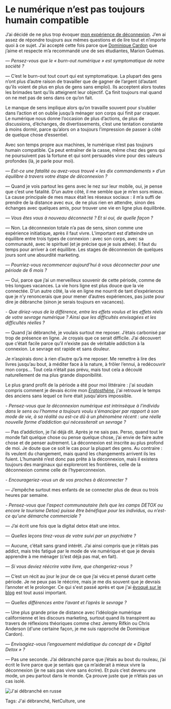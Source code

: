 # Le numérique n’est pas toujours humain compatible

J’ai décidé de ne plus trop évoquer [mon expérience de déconnexion](http://tcrouzet.com/tag/jai-debranche/). J’en ai assez de répondre toujours aux mêmes questions et de lire tout et n’importe quoi à ce sujet. J’ai accepté cette fois parce que [Dominique Cardon](https://fr.wikipedia.org/wiki/Dominique_Cardon) que j’aime et respecte m’a recommandé une de ses étudiantes, Marion Guémas.

*— Pensez-vous que le « burn-out numérique » est symptomatique de notre société ?*

— C’est le burn-out tout court qui est symptomatique. La plupart des gens n’ont plus d’autre raison de travailler que de gagner de l’argent (d’autant qu’ils voient de plus en plus de gens sans emploi). Ils acceptent alors toutes les brimades tant qu’ils atteignent leur objectif. Ça finit toujours mal quand on ne met pas de sens dans ce qu’on fait.

Le manque de sens implique alors qu’on travaille souvent pour s’oublier dans l’action et on oublie jusqu’à ménager son corps qui finit par craquer. Le numérique nous donne l’occasion de plus d’actions, de plus de discussions, d’échanges, de divertissements, c’est une tentation constante à moins dormir, parce qu’alors on a toujours l’impression de passer à côté de quelque chose d’essentiel.

Avec son temps propre aux machines, le numérique n’est pas toujours humain compatible. Ça peut entraîner de la casse, même chez des gens qui ne poursuivent pas la fortune et qui sont persuadés vivre pour des valeurs profondes (là, je parle pour moi).

*— Est-ce une fatalité ou avez-vous trouvé « les dix commandements » d’un équilibre à travers votre étape de déconnexion ?*

— Quand je vois partout les gens avec le nez sur leur mobile, oui, je pense que c’est une fatalité. D’un autre côté, il me semble que je m’en sors mieux. La cause principale de mes maux était les réseaux sociaux : il m’a suffi de prendre de la distance avec eux, de ne plus rien en attendre, sinon des échanges avec quelques amis, pour trouver une vie en ligne plus équilibrée. 

*— Vous êtes vous à nouveau déconnecté ? Et si oui, de quelle façon ?* 

— Non. La déconnexion totale n’a pas de sens, sinon comme une expérience initiatique, après il faut vivre. L’important est d’atteindre un équilibre entre trois types de connexion : avec son corps, avec sa communauté, avec le spirituel (et je précise que je suis athée). Il faut du temps pour arriver à cet équilibre. Les stages de déconnexion de quelques jours sont une absurdité marketing.

*— Pourriez-vous recommencer aujourd’hui à vous déconnecter pour une période de 6 mois ?*

— Oui, parce que j’ai un merveilleux souvenir de cette période, comme de très longues vacances. La vie hors ligne est plus douce que la vie connectée. D’un autre côté, la vie en ligne me nourrit de tant d’expériences que je n’y renoncerais que pour mener d’autres expériences, pas juste pour dire je débranche (sinon je serais toujours en vacances).

*- Que diriez-vous de la différence, entre les effets voulus et les effets réels de votre sevrage numérique ? Ainsi que les difficultés envisagées et les difficultés réelles ?*

— Quand j’ai débranché, je voulais surtout me reposer. J’étais carbonisé par trop de présence en ligne. Je croyais que ce serait difficile. J’ai découvert que c’était facile parce qu’il n’existe pas de véritable addiction à la connexion. Le sevrage est rapide et sans douleur.

Je n’aspirais donc à rien d’autre qu’à me reposer. Me remettre à lire des livres jusqu’au bout, à méditer face à la nature, à frôler l’ennui, à redécouvrir mon corps… Tout cela n’était pas prévu, mais tout cela a découlé naturellement de ma plus grande disponibilité.

Le plus grand profit de la période a été pour moi littéraire : j'ai soudain compris comment je devais écrire mon [*Ératosthène*](http://tcrouzet.com/eratosthene/), j'ai retrouvé le temps des anciens sans lequel ce livre était jusqu'alors impossible.

*- Pensez-vous que la déconnexion numérique est intrinsèque à l’individu dans le sens ou l’homme a toujours voulu s'émanciper par rapport à son mode de vie, à sa réalité ou est-ce dû à un phénomène récent : une réelle nouvelle forme d’addiction qui nécessiterait un sevrage ?*

— Pas d’addiction, je l’ai déjà dit. Après je ne sais pas. Perso, quand tout le monde fait quelque chose ou pense quelque chose, j’ai envie de faire autre chose et de penser autrement. La déconnexion est inscrite au plus profond de moi. Je doute que ce soit le cas pour la plupart des gens. Au contraire : ils veulent du changement, mais quand les changements arrivent ils les fuient. L’humanité n’est donc pas prête à la déconnexion, mais il existera toujours des marginaux qui exploreront les frontières, celle de la déconnexion comme celle de l’hyperconnexion.

*- Encourageriez-vous un de vos proches à déconnecter ?*

— J’empêche surtout mes enfants de se connecter plus de deux ou trois heures par semaine.

*- Pensez-vous que l’aspect communautaire (tels que les camps DETOX ou encore le tourisme Detox) puisse être bénéfique pour les individus, ou n’est-ce qu'une démarche commerciale ?*

— J’ai écrit une fois que la digital detox était une intox.

*— Quelles leçons tirez-vous de votre suivi par un psychiatre ?*

— Aucune, c’était sans grand intérêt. J’ai ainsi compris que je n’étais pas addict, mais très fatigué par le mode de vie numérique et que je devais apprendre à me ménager (c’est déjà pas mal, en fait).

*— Si vous deviez réécrire votre livre, que changeriez-vous ?*

— C’est un récit au jour le jour de ce que j’ai vécu et pensé durant cette période. Je ne peux pas le réécrire, mais je me dis souvent que je devrais l’annoter et le prolonger. Ce qui s'est passé après et que j'ai [évoqué sur le blog](http://tcrouzet.com/tag/jai-debranche/) est tout aussi important.

*— Quelles différences entre l’avant et l’après le sevrage ?*

— Une plus grande prise de distance avec l’idéologie numérique californienne et les discours marketing, surtout quand ils transpirent au travers de réflexions théoriques comme chez Jeremy Rifkin ou Chris Anderson (d'une certaine façon, je me suis rapproché de Dominique Cardon).

*— Envisagiez-vous l’engouement médiatique du concept de « Digital Detox » ?*

— Pas une seconde. J’ai débranché parce que j’étais au bout du rouleau, j’ai écrit le livre parce que je sentais que ça m’aiderait à mieux vivre la déconnexion (je ne sais pas vivre sans écrire). Et puis c’est devenu une mode, un peu partout dans le monde. Ça prouve juste que je n’étais pas un cas isolé.

![J'ai débranché en russe](http://tcrouzet.comhttps://tcrouzet.com/images_tc/2016/04/unplug-ru.jpg)



Tags: J'ai débranché, NetCulture, une